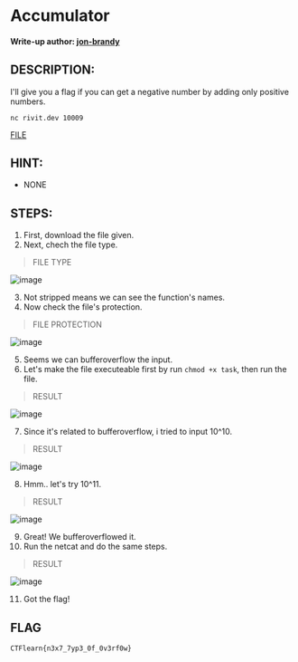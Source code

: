# Accumulator
#### Write-up author: [jon-brandy](https://github.com/jon-brandy)
## DESCRIPTION:
I'll give you a flag if you can get a negative number by adding only positive numbers.

`nc rivit.dev 10009`

[FILE](https://ctflearn.com/challenge/download/1232)

## HINT: 
- NONE

## STEPS: 
1. First, download the file given.
2. Next, chech the file type.

> FILE TYPE

![image](https://user-images.githubusercontent.com/70703371/200119453-f57095c4-0e81-42f5-afb7-919820f5fa3a.png)

3. Not stripped means we can see the function's names.
4. Now check the file's protection.

> FILE PROTECTION

![image](https://user-images.githubusercontent.com/70703371/200119495-9eea49fe-0f09-4be6-bc6c-b2739ceab2bb.png)


5. Seems we can bufferoverflow the input.
6. Let's make the file executeable first by run `chmod +x task`, then run the file.

> RESULT

![image](https://user-images.githubusercontent.com/70703371/200119552-6b689cb2-8ed1-4a22-811b-f6a5410f8e3e.png)


7. Since it's related to bufferoverflow, i tried to input 10^10.

> RESULT

![image](https://user-images.githubusercontent.com/70703371/200119607-a2a328ed-448c-48cd-909d-49ccc00e528f.png)


8. Hmm.. let's try 10^11.

> RESULT

![image](https://user-images.githubusercontent.com/70703371/200119634-b5699a22-0d21-4591-957c-7ac9c63cc1b6.png)


9. Great! We bufferoverflowed it.
10. Run the netcat and do the same steps.

> RESULT

![image](https://user-images.githubusercontent.com/70703371/200119665-67d46591-fc53-4bf8-97fc-c3c022a5eab2.png)


11. Got the flag!

## FLAG

```
CTFlearn{n3x7_7yp3_0f_0v3rf0w}
```
